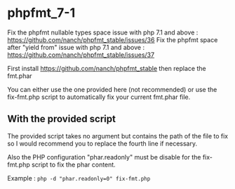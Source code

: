 # phpfmt_7-1
Fix the phpfmt nullable types space issue with php 7.1 and above : https://github.com/nanch/phpfmt_stable/issues/36
Fix the phpfmt space after "yield from" issue with php 7.1 and above : https://github.com/nanch/phpfmt_stable/issues/37

First install https://github.com/nanch/phpfmt_stable then replace the fmt.phar

You can either use the one provided here (not recommended) or use the fix-fmt.php script to automatically fix your current fmt.phar file.

## With the provided script
The provided script takes no argument but contains the path of the file to fix so I would recommend you to replace the fourth line if necessary.

Also the PHP configuration "phar.readonly" must be disable for the fix-fmt.php script to fix the phar content.

Example :
`php -d "phar.readonly=0" fix-fmt.php`
